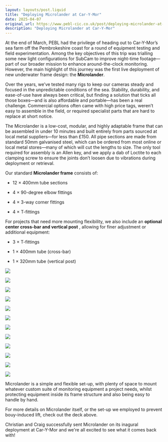 ```yaml
---
layout: layouts/post.liquid
title: "Deploying Microlander at Car-Y-Mor"
date: 2025-04-07
original_url: https://www.pebl-cic.co.uk/post/deploying-microlander-at-car-y-mor
description: "Deploying Microlander at Car-Y-Mor"
---
```


At the end of March, PEBL had the privilege of heading out to Car-Y-Mor’s sea farm off the Pembrokeshire coast for a round of equipment testing and field experimentation.  Among the key objectives of this trip was trialling some new light configurations for SubCam to improve night-time footage—part of our broader mission to enhance around-the-clock monitoring. However, the main highlight of this journey was the first live deployment of new underwater frame design: the **Microlander**.   

Over the years, we’ve tested many rigs to keep our cameras steady and focused in the unpredictable conditions of the sea. Stability, durability, and ease-of-use have always been critical, but finding a solution that ticks all those boxes—and is also affordable and portable—has been a real challenge. Commercial options often came with high price tags, weren’t easy to assemble in the field, or required specialist parts that are hard to replace at short notice.

The Microlander is a low-cost, modular, and highly adaptable frame that can be assembled in under 10 minutes and built entirely from parts sourced at local metal suppliers—for less than £150. All pipe sections are made from standard 50mm galvanised steel, which can be ordered from most online or local metal stores—many of which will cut the lengths to size. The only tool required for assembly is an Allen key, and we apply a dab of Loctite to each clamping screw to ensure the joints don’t loosen due to vibrations during deployment or retrieval.   

Our standard **Microlander frame** consists of:

  * 12 × 400mm tube sections

  * 4 × 90-degree elbow fittings

  * 4 × 3-way corner fittings

  * 4 × T-fittings

For projects that need more mounting flexibility, we also include an **optional center cross-bar and vertical post** , allowing for finer adjustment or additional equipment:

  * 3 × T-fittings

  * 1 × 400mm tube (cross-bar)

  * 1 × 320mm tube (vertical post)   

![](https://static.wixstatic.com/media/ee4b1c_485e70499fb441759d1400b41f97baec~mv2.gif)

![](https://static.wixstatic.com/media/ee4b1c_485e70499fb441759d1400b41f97baec~mv2.gif)

![](https://static.wixstatic.com/media/ee4b1c_edf5493ee0e343e9931f5b630d445127~mv2.gif)

![](https://static.wixstatic.com/media/ee4b1c_edf5493ee0e343e9931f5b630d445127~mv2.gif)

![](https://static.wixstatic.com/media/ee4b1c_37a18a8664f94035a58333a3d6ed5be8~mv2.gif)

![](https://static.wixstatic.com/media/ee4b1c_37a18a8664f94035a58333a3d6ed5be8~mv2.gif)

![](https://static.wixstatic.com/media/ee4b1c_8a8be51a308f411296dcb4bcb756756e~mv2.gif)

![](https://static.wixstatic.com/media/ee4b1c_8a8be51a308f411296dcb4bcb756756e~mv2.gif)

![](https://static.wixstatic.com/media/ee4b1c_45258f558d06445885370a9d9bebdf8e~mv2.gif)

![](https://static.wixstatic.com/media/ee4b1c_45258f558d06445885370a9d9bebdf8e~mv2.gif)

![](https://static.wixstatic.com/media/ee4b1c_4c5fbff7568d415fb903b0364eb7d569~mv2.gif)

![](https://static.wixstatic.com/media/ee4b1c_4c5fbff7568d415fb903b0364eb7d569~mv2.gif)

Microlander is a simple and flexible set-up, with plenty of space to mount whatever custom suite of monitoring equipment a project needs, whilst protecting equipment inside its frame structure and also being easy to handle by hand.

For more details on Microlander itself, or the set-up we employed to prevent bouy-induced lift, check out the deck above. 

Christian and Craig successfully sent Microlander on its inagural deployment at Car-Y-Mor and we're all excited to see what it comes back with!